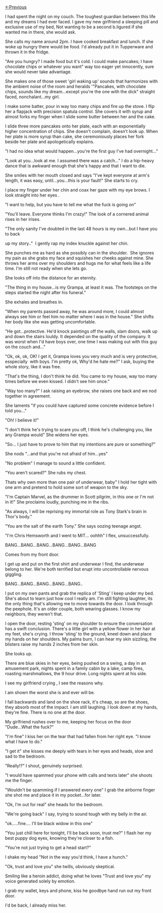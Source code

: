 [<-Previous](https://www.reddit.com/r/nosleep/comments/xxs1j0/thats_just_grampa/?utm_source=share&utm_medium=android_app&utm_name=androidcss&utm_term=1&utm_content=share_button)

I had spent the night on my couch. The toughest guardian between this life and my dreams I had ever faced. I gave my new girlfriend a sleeping pill and exclusive use of my bed, Not wanting to be a second b.Iigured if she wanted me in there, she would ask. 


She calls my name around 2pm. I have cooked breakfast and lunch. If she woke up hungry there would be food. I'd already put it in Tupperware and thrown it in the fridge. 


"Are you hungry? I made food but it's cold. I could make pancakes; I have chocolate chips or whatever you want" way too eager yet innocently, sure she would never take advantage.


She makes one of those sweet 'girl waking up' sounds that harmonizes with the ambient noise of the room and heralds '"Pancakes, with chocolate chips, sounds like my dream...except you're the one with the dick" straight faced, nonchalant...my girl.


I make some batter, pour in way too many chips and fire up the stove. I flip her a flapjack with precision spatula control. She covers it with syrup and almost forks my finger when I slide some butter between her and the cake.


I slide three more pancakes onto her plate, each with an exponentially higher concentration of chips. She doesn't complain, doesn't look up. When her plate is more syrup than cake, she ceremoniously places her fork beside her plate and apologetically explains.


"I had no idea what would happen...you're the first guy I've had overnight..."


"Look at you...look at me. I assumed there was a catch..." I do a hip-heavy dance that is awkward enough that she's happy and that I want to die.


She smiles with her mouth closed and says "I've kept everyone at arm's length, it was easy, until...you...this is your fault!" She starts to cry.


I place my finger under her chin and coax her gaze with my eye brows. I look straight into her eyes .


"I want to help, but you have to tell me what the fuck is going on"


"You'll leave. Everyone thinks I'm crazy!" The look of a cornered animal rises in her irises.


"The only sanity I've doubted in the last 48 hours is my own...but I have you to back 

up my story.."  I gently rap my index knuckle against her chin.


She punches me as hard as she possibly can in the shoulder.  She ignores my pain as she grabs my face and squishes her cheeks against mine. She throws her arms over my shoulders and hugs me for what feels like a life time. I'm still not ready when she lets go.


She looks off into the distance for an eternity.


"The thing in my house...is my Grampa, at least it was. The footsteps on the steps started the night after his funeral."


She exhales and breathes in. 


"When my parents passed away, he was around more, I could almost always see him or feel him no matter where I was in the house." She shifts her body like she was getting uncomfortable.


"He got...protective. He'd knock paintings off the walls, slam doors, walk up and down the stairs louldy. It depended on the quality of the company. It was worst when I'd have boys over, one time I was making out with this guy on the couch and..."


"Ok, ok, ok, OK! I get it, Grampa loves you very much and is very protective, esspecially  with boys. I'm pretty ok, Why'd he hate me?" I ask, buying the whole story, like it was free.


"That's the thing, I don't think he did. You came to my house, way too many times before we even kissed. I didn't see him once."


"Way too many?" I ask raising an eyebrow, she raises one back and we nod together in agreement.


She laments "if you could have captured some concrete evidence before I told you..." 


"Oh! I believe it!" 


"I don't think he's trying to scare you off, I think he's challenging you, like any Grampa would" She widens her eyes.


"So... I just have to prove to him that my intentions are pure or something?"


She nods "...and that you're not afraid of him...yes" 


"No problem" I manage to sound a little confident.


"You aren't scared?" She rubs my chest.


Thats why own more than one pair of underwear, baby" I hold her tight with one arm and pretend to hold some sort of weapon to the sky.


"I'm Captain Marvel, as the drummer in Scott pilgrim, in this one or I'm not in it!" She proclaims loudly, punching me in the ribs.


"As always, I will be reprising my immortal role as Tony Stark's brain in Thor's body."


"You are the salt of the earth Tony." She says oozing teenage angst.


"I'm Chris Hemsworth and I went to MIT... oohhh" I flex, unsuccessfully.


BANG...BANG...BANG...BANG...BANG...BANG

Comes from my front door.


I get up and put on the first shirt and underwear I find, the underwear belong to her. We're both terrified but erupt into uncontrollable nervous giggling. 


BANG...BANG...BANG...BANG...BANG..


I put on my own pants and grab the replica of 'Sting' I keep under my bed. She's about to learn just how cool I really am. I'm still fighting laughter, its the only thing that's allowing me to move towards the door. I look through the peephole. It's an older couple, both wearing glasses. I know my neighbors, they weren't that.


I open the door, resting 'sting' on my shoulder to ensure the conversation has a swift conclusion. There's a little girl with a yellow flower in her hair at my feet, she's crying. I throw 'sting' to the ground, kneel down and place my hands on her shoulders. My palms burn, I can hear my skin sizzling, the blisters raise my hands 2 inches from her skin.


She looks up. 


There are blue skies in her eyes, being pushed on a swing, a day in an amusement park, nights spent in a family cabin by a lake, camp fires, roasting marshmallows, the 9 hour drive. Long nights spent at his side.


I see my girlfriend crying , I see the reasons why.


I am shown the worst she is and ever will be.


I fall backwards and land on the shoe rack, it's cheap, so are the shoes, they absorb most of the impact. I am still laughing. I look down at my hands, they're fine. There is no one at the door.


My girlfriend rushes over to me, keeping her focus on the door "Dude...What the fuck?"


"I'm fine" I kiss her on the tear that had fallen from her right eye. "I know what I have to do."


"I get it" she kisses me deeply with tears in her eyes and heads, slow and sad to the bedroom.


"Really!?" I shout, genuinely surprised.


"I would have spammed your phone with calls and texts later" she shoots me the finger.


"Wouldn't be spamming if I answered every one" I grab the airborne finger she shot me and place it in my pocket...for later.


"Ok, I'm out for real" she heads for the bedroom.


"We're going back" I say, trying to sound tough with my belly in the air.


"ok.....fine.... I'll be black widow in this one"


"You just chill here for tonight, I'll be back soon, trust me?" I flash her my best puppy dog eyes, knowing they're closer to a fish.


"You're not just trying to get a head start?" 


I shake my head "Not in the way you'd think, I have a hunch." 


"Ok, trust and love you" she twills, obviously skeptical.


Smiling like a heroin addict, doing what he loves "Trust and love you" my voice generated solely by emotion.


I grab my wallet, keys and phone, kiss he goodbye hand run out my front door. 


I'd be back, I already miss her.